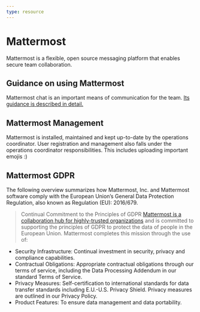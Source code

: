 ```yaml
---
type: resource
---
```


# Mattermost

Mattermost is a flexible, open source messaging platform that enables secure team collaboration.

## Guidance on using Mattermost

Mattermost chat is an important means of communication for the team. [Its guidance is described in detail.](https://about.publiccode.net/activities/communication/using-chat.html)

## Mattermost Management

Mattermost is installed, maintained and kept up-to-date by the operations coordinator. User registration and management also falls under the operations
coordinator responsibilities. This includes uploading important emojis :)

## Mattermost GDPR 

The following overview summarizes how Mattermost, Inc. and Mattermost software comply with the European Union’s General Data Protection Regulation, 
also known as Regulation (EU): 2016/679. 

> Continual Commitment to the Principles of GDPR
[Mattermost is a collaboration hub for highly-trusted organizations](https://docs.mattermost.com/overview/compliance.html) and is committed to supporting the principles of GDPR to protect the data
of people in the European Union. Mattermost completes this mission through the use of:
* Security Infrastructure: Continual investment in security, privacy and compliance capabilities.
* Contractual Obligations: Appropriate contractual obligations through our terms of service, including the Data Processing Addendum in our standard Terms of Service.
* Privacy Measures: Self-certification to international standards for data transfer standards including E.U.-U.S. Privacy Shield. Privacy measures are outlined in our Privacy Policy.
* Product Features: To ensure data management and data portability.
